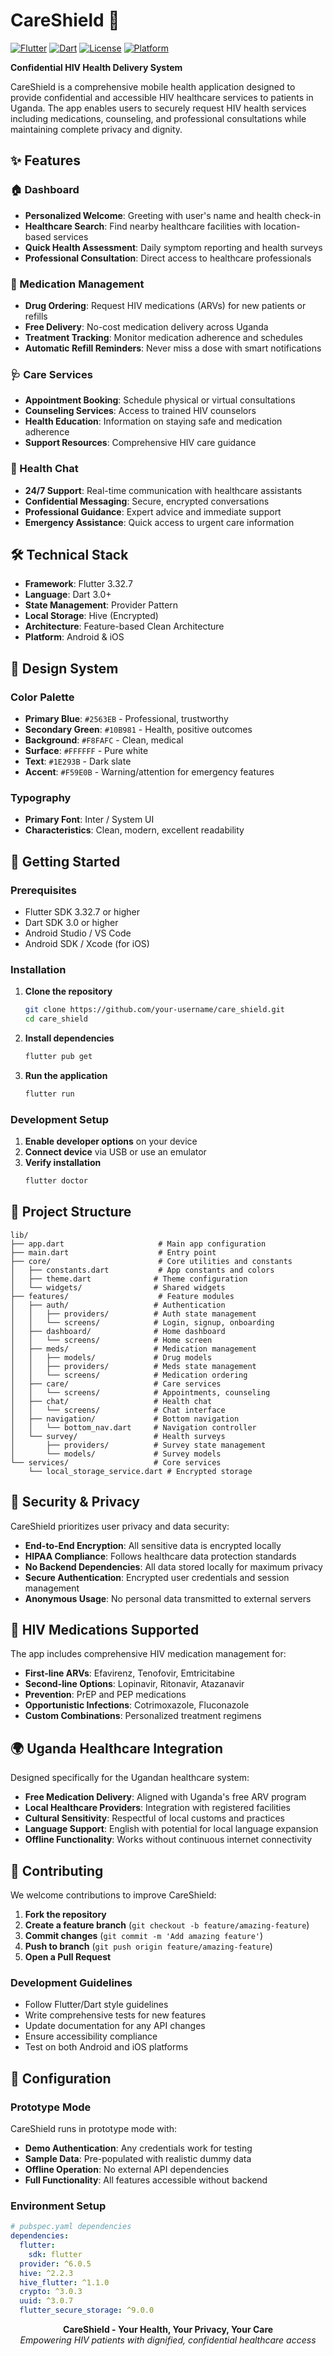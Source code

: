 # CareShield 🏥

[![Flutter](https://img.shields.io/badge/Flutter-3.32.7-blue.svg)](https://flutter.dev/)
[![Dart](https://img.shields.io/badge/Dart-3.0+-blue.svg)](https://dart.dev/)
[![License](https://img.shields.io/badge/License-MIT-green.svg)](LICENSE)
[![Platform](https://img.shields.io/badge/Platform-Android%20%7C%20iOS-lightgrey.svg)](https://flutter.dev/)

**Confidential HIV Health Delivery System**

CareShield is a comprehensive mobile health application designed to provide confidential and accessible HIV healthcare services to patients in Uganda. The app enables users to securely request HIV health services including medications, counseling, and professional consultations while maintaining complete privacy and dignity.

## ✨ Features

### 🏠 Dashboard
- **Personalized Welcome**: Greeting with user's name and health check-in
- **Healthcare Search**: Find nearby healthcare facilities with location-based services
- **Quick Health Assessment**: Daily symptom reporting and health surveys
- **Professional Consultation**: Direct access to healthcare professionals

### 💊 Medication Management
- **Drug Ordering**: Request HIV medications (ARVs) for new patients or refills
- **Free Delivery**: No-cost medication delivery across Uganda
- **Treatment Tracking**: Monitor medication adherence and schedules
- **Automatic Refill Reminders**: Never miss a dose with smart notifications

### 🩺 Care Services
- **Appointment Booking**: Schedule physical or virtual consultations
- **Counseling Services**: Access to trained HIV counselors
- **Health Education**: Information on staying safe and medication adherence
- **Support Resources**: Comprehensive HIV care guidance

### 💬 Health Chat
- **24/7 Support**: Real-time communication with healthcare assistants
- **Confidential Messaging**: Secure, encrypted conversations
- **Professional Guidance**: Expert advice and immediate support
- **Emergency Assistance**: Quick access to urgent care information

## 🛠 Technical Stack

- **Framework**: Flutter 3.32.7
- **Language**: Dart 3.0+
- **State Management**: Provider Pattern
- **Local Storage**: Hive (Encrypted)
- **Architecture**: Feature-based Clean Architecture
- **Platform**: Android & iOS

## 🎨 Design System

### Color Palette
- **Primary Blue**: `#2563EB` - Professional, trustworthy
- **Secondary Green**: `#10B981` - Health, positive outcomes  
- **Background**: `#F8FAFC` - Clean, medical
- **Surface**: `#FFFFFF` - Pure white
- **Text**: `#1E293B` - Dark slate
- **Accent**: `#F59E0B` - Warning/attention for emergency features

### Typography
- **Primary Font**: Inter / System UI
- **Characteristics**: Clean, modern, excellent readability

## 🚀 Getting Started

### Prerequisites
- Flutter SDK 3.32.7 or higher
- Dart SDK 3.0 or higher
- Android Studio / VS Code
- Android SDK / Xcode (for iOS)

### Installation

1. **Clone the repository**
   ```bash
   git clone https://github.com/your-username/care_shield.git
   cd care_shield
   ```

2. **Install dependencies**
   ```bash
   flutter pub get
   ```

3. **Run the application**
   ```bash
   flutter run
   ```

### Development Setup

1. **Enable developer options** on your device
2. **Connect device** via USB or use an emulator
3. **Verify installation**
   ```bash
   flutter doctor
   ```

## 📁 Project Structure

```
lib/
├── app.dart                     # Main app configuration
├── main.dart                    # Entry point
├── core/                        # Core utilities and constants
│   ├── constants.dart           # App constants and colors
│   ├── theme.dart              # Theme configuration
│   └── widgets/                # Shared widgets
├── features/                    # Feature modules
│   ├── auth/                   # Authentication
│   │   ├── providers/          # Auth state management
│   │   └── screens/            # Login, signup, onboarding
│   ├── dashboard/              # Home dashboard
│   │   └── screens/            # Home screen
│   ├── meds/                   # Medication management
│   │   ├── models/             # Drug models
│   │   ├── providers/          # Meds state management
│   │   └── screens/            # Medication ordering
│   ├── care/                   # Care services
│   │   └── screens/            # Appointments, counseling
│   ├── chat/                   # Health chat
│   │   └── screens/            # Chat interface
│   ├── navigation/             # Bottom navigation
│   │   └── bottom_nav.dart     # Navigation controller
│   └── survey/                 # Health surveys
│       ├── providers/          # Survey state management
│       └── models/             # Survey models
└── services/                   # Core services
    └── local_storage_service.dart # Encrypted storage
```

## 🔐 Security & Privacy

CareShield prioritizes user privacy and data security:

- **End-to-End Encryption**: All sensitive data is encrypted locally
- **HIPAA Compliance**: Follows healthcare data protection standards
- **No Backend Dependencies**: All data stored locally for maximum privacy
- **Secure Authentication**: Encrypted user credentials and session management
- **Anonymous Usage**: No personal data transmitted to external servers

## 🏥 HIV Medications Supported

The app includes comprehensive HIV medication management for:

- **First-line ARVs**: Efavirenz, Tenofovir, Emtricitabine
- **Second-line Options**: Lopinavir, Ritonavir, Atazanavir
- **Prevention**: PrEP and PEP medications
- **Opportunistic Infections**: Cotrimoxazole, Fluconazole
- **Custom Combinations**: Personalized treatment regimens

## 🌍 Uganda Healthcare Integration

Designed specifically for the Ugandan healthcare system:

- **Free Medication Delivery**: Aligned with Uganda's free ARV program
- **Local Healthcare Providers**: Integration with registered facilities
- **Cultural Sensitivity**: Respectful of local customs and practices
- **Language Support**: English with potential for local language expansion
- **Offline Functionality**: Works without continuous internet connectivity

## 🤝 Contributing

We welcome contributions to improve CareShield:

1. **Fork the repository**
2. **Create a feature branch** (`git checkout -b feature/amazing-feature`)
3. **Commit changes** (`git commit -m 'Add amazing feature'`)
4. **Push to branch** (`git push origin feature/amazing-feature`)
5. **Open a Pull Request**

### Development Guidelines

- Follow Flutter/Dart style guidelines
- Write comprehensive tests for new features
- Update documentation for any API changes
- Ensure accessibility compliance
- Test on both Android and iOS platforms

## 🔧 Configuration

### Prototype Mode

CareShield runs in prototype mode with:
- **Demo Authentication**: Any credentials work for testing
- **Sample Data**: Pre-populated with realistic dummy data
- **Offline Operation**: No external API dependencies
- **Full Functionality**: All features accessible without backend

### Environment Setup

```yaml
# pubspec.yaml dependencies
dependencies:
  flutter:
    sdk: flutter
  provider: ^6.0.5
  hive: ^2.2.3
  hive_flutter: ^1.1.0
  crypto: ^3.0.3
  uuid: ^3.0.7
  flutter_secure_storage: ^9.0.0
```

<div align="center">
  <strong>CareShield - Your Health, Your Privacy, Your Care</strong>
  <br>
  <em>Empowering HIV patients with dignified, confidential healthcare access</em>
</div>
